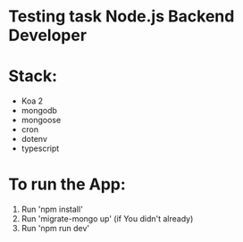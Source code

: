 # Testing task Node.js Backend Developer

# Stack:

- Koa 2
- mongodb
- mongoose
- cron
- dotenv
- typescript

# To run the App:

1. Run 'npm install'
2. Run 'migrate-mongo up' (if You didn't already)
3. Run 'npm run dev'
